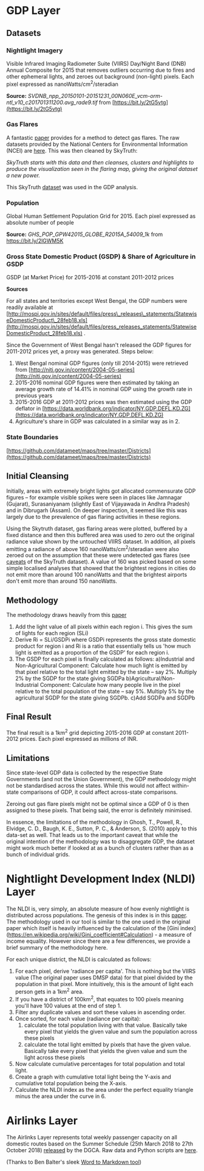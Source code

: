 # GDP Layer

## Datasets

### Nightlight Imagery

Visible Infrared Imaging Radiometer Suite (VIIRS) Day/Night Band (DNB) Annual Composite for 2015 that removes outliers occurring due to fires and other ephemeral lights, and zeroes out background (non-light) pixels. Each pixel expressed as nanoWatts/cm<sup>2</sup>/steradian

**Source:** _SVDNB\_npp\_20150101-20151231\_00N060E\_vcm-orm-ntl\_v10\_c201701311200.avg\_rade9.tif_ from [https://bit.ly/2tG5vtg](https://bit.ly/2tG5vtg)

### Gas Flares

A fantastic [paper](http://www.mdpi.com/2072-4292/5/9/4423) provides for a method to detect gas flares. The raw datasets provided by the National Centers for Environmental Information (NCEI) are [here](https://ngdc.noaa.gov/eog/viirs/download_viirs_fire.html). This was then cleaned by SkyTruth:

*SkyTruth starts with this data and then cleanses, clusters and highlights to produce the visualization seen in the flaring map, giving the original dataset a new power.*

This SkyTruth [dataset](https://www.skytruth.org/viirs/) was used in the GDP analysis.

### Population

Global Human Settlement Population Grid for 2015. Each pixel expressed as absolute number of people

**Source:** _GHS\_POP\_GPW42015\_GLOBE\_R2015A\_54009\_1k_ from https://bit.ly/2lGWM5K

### Gross State Domestic Product (GSDP) &amp; Share of Agriculture in GSDP

GSDP (at Market Price) for 2015-2016 at constant 2011-2012 prices

**Sources**

For all states and territories except West Bengal, the GDP numbers were readily available at [http://mospi.gov.in/sites/default/files/press\_releases\_statements/StatewiseDomesticProduct\_28feb18.xls](http://mospi.gov.in/sites/default/files/press_releases_statements/StatewiseDomesticProduct_28feb18.xls) .

Since the Government of West Bengal hasn&#39;t released the GDP figures for 2011-2012 prices yet, a proxy was generated. Steps below:

1. West Bengal nominal GDP figures (only till 2014-2015) were retrieved from [http://niti.gov.in/content/2004-05-series](http://niti.gov.in/content/2004-05-series)
2. 2015-2016 nominal GDP figures were then estimated by taking an average growth rate of 14.41% in nominal GDP using the growth rate in previous years
3. 2015-2016 GDP at 2011-2012 prices was then estimated using the GDP deflator in [https://data.worldbank.org/indicator/NY.GDP.DEFL.KD.ZG](https://data.worldbank.org/indicator/NY.GDP.DEFL.KD.ZG)
4. Agriculture&#39;s share in GDP was calculated in a similar way as in 2.


### State Boundaries

[https://github.com/datameet/maps/tree/master/Districts](https://github.com/datameet/maps/tree/master/Districts)



## Initial Cleansing

Initially, areas with extremely bright lights got allocated commensurate GDP figures – for example visible spikes were seen in places like Jamnagar (Gujarat), Surasaniyanam (slightly East of Vijayawada in Andhra Pradesh) and in Dibrugarh (Assam). On deeper inspection, it seemed like this was largely due to the prevalence of gas flaring activities in these regions. 

Using the Skytruth dataset, gas flaring areas were plotted, buffered by a fixed distance and then this buffered area was used to zero out the original radiance value shown by the untouched VIIRS dataset. In addition, all pixels emitting a radiance of above 160 nanoWatts/cm<sup>2</sup>/steradian were also zeroed out on the assumption that these were undetected gas flares (see [caveats](https://www.skytruth.org/viirs/) of the SkyTruth dataset). A value of 160 was picked based on some simple localised analyses that showed that the brightest regions in cities do not emit more than around 100 nanoWatts and that the brightest airports don't emit more than around 150 nanoWatts.


## Methodology

The methodology draws heavily from this [paper](https://www.researchgate.net/publication/228371381_Shedding_Light_on_the_Global_Distribution_of_Economic_Activity)

1. Add the light value of all pixels within each region i. This gives the sum of lights for each region (SLi)
2. Derive Ri = SLi/GSDPi where GSDPi represents the gross state domestic product for region i and Ri is a ratio that essentially tells us &#39;how much light is emitted as a proportion of the GSDP&#39; for each region i.
3. The GSDP for each pixel is finally calculated as follows:
a)Industrial and Non-Agricultural Component: Calculate how much light is emitted by that pixel relative to the total light emitted by the state – say 2%. Multiply 2% by the SGDP for the state giving SGDPa
b)Agricultural/Non-Industrial Component: Calculate how many people live in the pixel relative to the total population of the state – say 5%. Multiply 5% by the agricultural SGDP for the state giving SGDPb.
c)Add SGDPa and SGDPb


## Final Result

The final result is a 1km<sup>2</sup> grid depicting 2015-2016 GDP at constant 2011-2012 prices. Each pixel expressed as millions of INR.


## Limitations

Since state-level GDP data is collected by the respective State Governments (and not the Union Government), the GDP methodology might not be standardised across the states. While this would not affect within-state comparisons of GDP, it could affect across-state comparisons.

Zeroing out gas flare pixels might not be optimal since a GDP of 0 is then assigned to these pixels. That being said, the error is definitely minimised.

In essence, the limitations of the methodology in Ghosh, T., Powell, R., Elvidge, C. D., Baugh, K. E., Sutton, P. C., &amp; Anderson, S. (2010) apply to this data-set as well. That leads us to the important caveat that while the original intention of the methodology was to disaggregate GDP, the dataset might work much better if looked at as a bunch of clusters rather than as a bunch of individual grids.


# Nightlight Development Index (NLDI) Layer

The NLDI is, very simply, an absolute measure of how evenly nightlight is distributed across populations. The genesis of this index is in this [paper](http://www.soc-geogr.net/7/23/2012/sg-7-23-2012.pdf). The methodology used in our tool is similar to the one used in the original paper which itself is heavily influenced by the calculation of the [Gini index] (https://en.wikipedia.org/wiki/Gini_coefficient#Calculation) - a measure of income equality. However since there are a few differences, we provide a brief summary of the methodology here.

For each unique district, the NLDI is calculated as follows:

1. For each pixel, derive 'radiance per capita'. This is nothing but the VIIRS value (The original paper uses DMSP data) for that pixel divided by the population in that pixel. More intuitively, this is the amount of light each person gets in a 1km<sup>2</sup> area.
2. If you have a district of 100km<sup>2</sup>, that equates to 100 pixels meaning you'll have 100 values at the end of step 1.
3. Filter any duplicate values and sort these values in ascending order.
4. Once sorted, for each value (radiance per capita):
    1. calculate the total population living with that value. Basically take every pixel that yields the given value and sum the population across these pixels
    2. calculate the total light emitted by pixels that have the given value. Basically take every pixel that yields the given value and sum the light across these pixels
5. Now calculate cumulative percentages for total population and total light. 
6. Create a graph with cumulative total light being the Y-axis and cumulative total population being the X-axis.
7. Calculate the NLDI index as the area under the perfect equality triangle minus the area under the curve in 6.

# Airlinks Layer

The Airlinks Layer represents total weekly passenger capacity on all domestic routes based on the Summer Schedule (25th March 2018 to 27th October 2018) [released](http://dgca.nic.in/dom_flt_schedule/flt_index.htm) by the DGCA. Raw data and Python scripts are [here](https://github.com/wireman27/india_gdp_new/tree/master/airlinks).

(Thanks to Ben Balter's sleek [Word to Markdown tool](https://word-to-markdown.herokuapp.com/))


